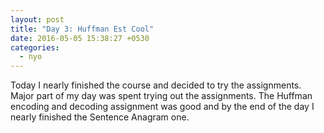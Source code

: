 ```yaml
---
layout: post
title: "Day 3: Huffman Est Cool"
date: 2016-05-05 15:38:27 +0530
categories:
  - nyo
---
```

Today I nearly finished the course and decided to try the assignments. Major part
 of my day was spent trying out the assignments. The Huffman encoding and decoding
assignment was good and by the end of the day I nearly finished the Sentence Anagram one.
